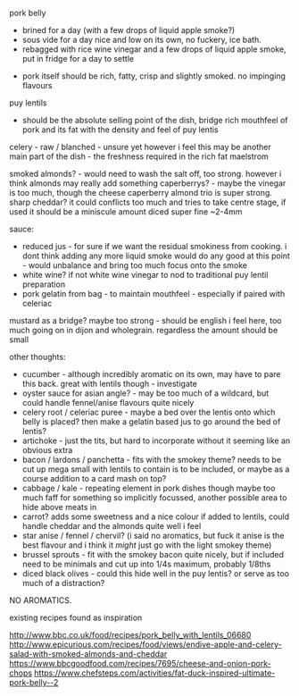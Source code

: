 pork belly 
- brined for a day (with a few drops of liquid apple smoke?)
- sous vide for a day nice and low on its own, no fuckery, ice bath.
- rebagged with rice wine vinegar and a few drops of liquid apple smoke, put in fridge for a day to settle

* pork itself should be rich, fatty, crisp and slightly smoked. no impinging flavours

puy lentils

* should be the absolute selling point of the dish, bridge rich mouthfeel of pork and its fat with the density and feel of puy lentis

celery - raw / blanched - unsure yet however i feel this may be another main part of the dish - the freshness required in the rich fat maelstrom

smoked almonds? - would need to wash the salt off, too strong. however i think almonds may really add something
caperberrys? - maybe the vinegar is too much, though the cheese caperberry almond trio is super strong.
sharp cheddar? it could conflicts too much and tries to take centre stage, if used it should be a miniscule amount diced super fine ~2-4mm

sauce:

- reduced jus - for sure if we want the residual smokiness from cooking. i dont think adding any more liquid smoke would do any good at this point - would unbalance and bring too much focus onto the smoke
- white wine? if not white wine vinegar to nod to traditional puy lentil preparation
- pork gelatin from bag - to maintain mouthfeel - especially if paired with celeriac

mustard as a bridge? maybe too strong - should be english i feel here, too much going on in dijon and wholegrain. regardless the amount should be small

other thoughts:
- cucumber - although incredibly aromatic on its own, may have to pare this back. great with lentils though - investigate
- oyster sauce for asian angle? - may be too much of a wildcard, but could handle fennel/anise flavours quite nicely
- celery root / celeriac puree - maybe a bed over the lentis onto which belly is placed? then make a gelatin based jus to go around the bed of lentis?
- artichoke - just the tits, but hard to incorporate without it seeming like an obvious extra
- bacon / lardons / panchetta - fits with the smokey theme? needs to be cut up mega small with lentils to contain is to be included, or maybe as a course addition to a card mash on top?
- cabbage / kale - repeating element in pork dishes though maybe too much faff for something so implicitly focussed, another possible area to hide above meats in
- carrot? adds some sweetness and a nice colour if added to lentils, could handle cheddar and the almonds quite well i feel
- star anise / fennel / chervil? (i said no aromatics, but fuck it anise is the best flavour and i think it _might_ just go with the light smokey theme)
- brussel sprouts - fit with the smokey bacon quite nicely, but if included need to be minimals and cut up into 1/4s maximum, probably 1/8ths
- diced black olives - could this hide well in the puy lentis? or serve as too much of a distraction?

NO AROMATICS.

existing recipes found as inspiration

http://www.bbc.co.uk/food/recipes/pork_belly_with_lentils_06680
http://www.epicurious.com/recipes/food/views/endive-apple-and-celery-salad-with-smoked-almonds-and-cheddar
https://www.bbcgoodfood.com/recipes/7695/cheese-and-onion-pork-chops 
https://www.chefsteps.com/activities/fat-duck-inspired-ultimate-pork-belly--2